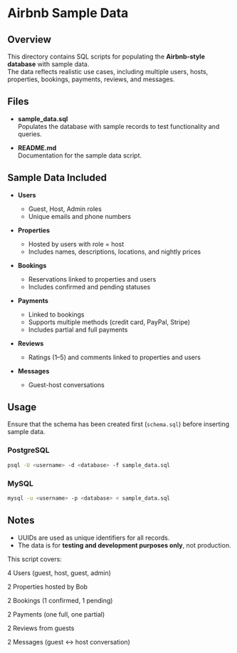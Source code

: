 # Airbnb Sample Data

## Overview
This directory contains SQL scripts for populating the **Airbnb-style database** with sample data.  
The data reflects realistic use cases, including multiple users, hosts, properties, bookings, payments, reviews, and messages.

## Files
- **sample_data.sql**  
  Populates the database with sample records to test functionality and queries.

- **README.md**  
  Documentation for the sample data script.

## Sample Data Included
- **Users**  
  - Guest, Host, Admin roles  
  - Unique emails and phone numbers  

- **Properties**  
  - Hosted by users with role = host  
  - Includes names, descriptions, locations, and nightly prices  

- **Bookings**  
  - Reservations linked to properties and users  
  - Includes confirmed and pending statuses  

- **Payments**  
  - Linked to bookings  
  - Supports multiple methods (credit card, PayPal, Stripe)  
  - Includes partial and full payments  

- **Reviews**  
  - Ratings (1–5) and comments linked to properties and users  

- **Messages**  
  - Guest-host conversations  

## Usage
Ensure that the schema has been created first (`schema.sql`) before inserting sample data.

### PostgreSQL
```bash
psql -U <username> -d <database> -f sample_data.sql
```

### MySQL
```bash
mysql -u <username> -p <database> < sample_data.sql
```

## Notes
- UUIDs are used as unique identifiers for all records.  
- The data is for **testing and development purposes only**, not production.

This script covers:

4 Users (guest, host, guest, admin)

2 Properties hosted by Bob

2 Bookings (1 confirmed, 1 pending)

2 Payments (one full, one partial)

2 Reviews from guests

2 Messages (guest ↔ host conversation)

